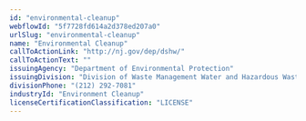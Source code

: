 ```yaml
---
id: "environmental-cleanup"
webflowId: "5f7728fd614a2d378ed207a0"
urlSlug: "environmental-cleanup"
name: "Environmental Cleanup"
callToActionLink: "http://nj.gov/dep/dshw/"
callToActionText: ""
issuingAgency: "Department of Environmental Protection"
issuingDivision: "Division of Waste Management Water and Hazardous Waste Enforcement"
divisionPhone: "(212) 292-7081"
industryId: "Environment Cleanup"
licenseCertificationClassification: "LICENSE"
---
```

